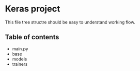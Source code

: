 # Keras project

This file tree structre should be easy to understand working flow.

## Table of contents
* main.py
* base
* models
* trainers

